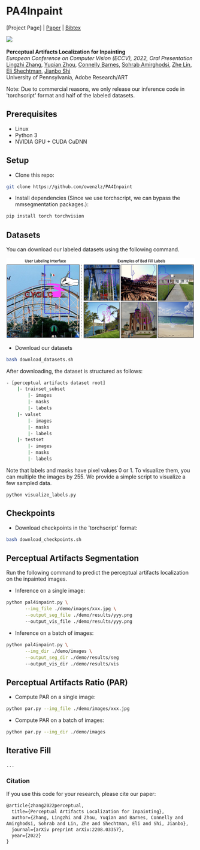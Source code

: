 # PA4Inpaint
[Project Page] |  [Paper](https://arxiv.org/pdf/2208.03357.pdf) | [Bibtex](https://scholar.googleusercontent.com/scholar.bib?q=info:Hg82KcKaDdkJ:scholar.google.com/&output=citation&scisdr=CgVB6GfVENSznng6iSo:AAGBfm0AAAAAYvc8kSorKdGBazl9ISGg6_ctvVJSZKcJ&scisig=AAGBfm0AAAAAYvc8kZfAWD_WLA7uXggR-vhUdJqL1ybW&scisf=4&ct=citation&cd=-1&hl=en)

<img src="https://github.com/owenzlz/PAL4Inpaint/blob/main/images/teaser.png" style="width:800px;">

**Perceptual Artifacts Localization for Inpainting**\
*European Conference on Computer Vision (ECCV), 2022, Oral Presentation*\
[Lingzhi Zhang](https://owenzlz.github.io/), [Yuqian Zhou](https://yzhouas.github.io/), [Connelly Barnes](http://www.connellybarnes.com/work/), [Sohrab Amirghodsi](https://scholar.google.com/citations?user=aFrtZOIAAAAJ&hl=en), [Zhe Lin](https://sites.google.com/site/zhelin625/), [Eli Shechtman](https://research.adobe.com/person/eli-shechtman/), [Jianbo Shi](https://www.cis.upenn.edu/~jshi/)\
University of Pennsylvania, Adobe Research/ART

Note: Due to commercial reasons, we only release our inference code in 'torchscript' format and half of the labeled datasets. 

## Prerequisites
- Linux
- Python 3
- NVIDIA GPU + CUDA CuDNN

## Setup
- Clone this repo:
```bash
git clone https://github.com/owenzlz/PA4Inpaint
```

- Install dependencies (Since we use torchscript, we can bypass the mmsegmentation packages.):
```bash
pip install torch torchvision
```

## Datasets

You can download our labeled datasets using the following command. 

<img src="https://github.com/owenzlz/PA4Inpaint/blob/main/images/user_labels.png" style="width:600px;">

- Download our datasets
```bash
bash download_datasets.sh
```

After downloading, the dataset is structured as follows: 
```bash
- [perceptual artifacts dataset root]
    |- trainset_subset
        |- images
        |- masks
        |- labels
    |- valset
        |- images
        |- masks
        |- labels
    |- testset
        |- images
        |- masks
        |- labels
```

Note that labels and masks have pixel values 0 or 1. To visualize them, you can multiple the images by 255. We provide a simple script 
to visualize a few sampled data. 

```
python visualize_labels.py
```

## Checkpoints

- Download checkpoints in the 'torchscript' format:
```bash
bash download_checkpoints.sh
```



## Perceptual Artifacts Segmentation

Run the following command to predict the perceptual artifacts localization on the inpainted images. 

- Inference on a single image:
```bash
python pal4inpaint.py \
       --img_file ./demo/images/xxx.jpg \
       --output_seg_file ./demo/results/yyy.png
       --output_vis_file ./demo/results/yyy.png
```

- Inference on a batch of images:
```bash
python pal4inpaint.py \
       --img_dir ./demo/images \
       --output_seg_dir ./demo/results/seg
       --output_vis_dir ./demo/results/vis
```



<!-- <img src="https://github.com/owenzlz/PA4Inpaint/blob/main/images/seg_results.png" style="width:800px;"> -->


## Perceptual Artifacts Ratio (PAR)

- Compute PAR on a single image: 
```bash
python par.py --img_file ./demo/images/xxx.jpg
```

- Compute PAR on a batch of images: 
```bash
python par.py --img_dir ./demo/images
```

## Iterative Fill 

```bash
...
```



### Citation
If you use this code for your research, please cite our paper:
```
@article{zhang2022perceptual,
  title={Perceptual Artifacts Localization for Inpainting},
  author={Zhang, Lingzhi and Zhou, Yuqian and Barnes, Connelly and Amirghodsi, Sohrab and Lin, Zhe and Shechtman, Eli and Shi, Jianbo},
  journal={arXiv preprint arXiv:2208.03357},
  year={2022}
}
```




